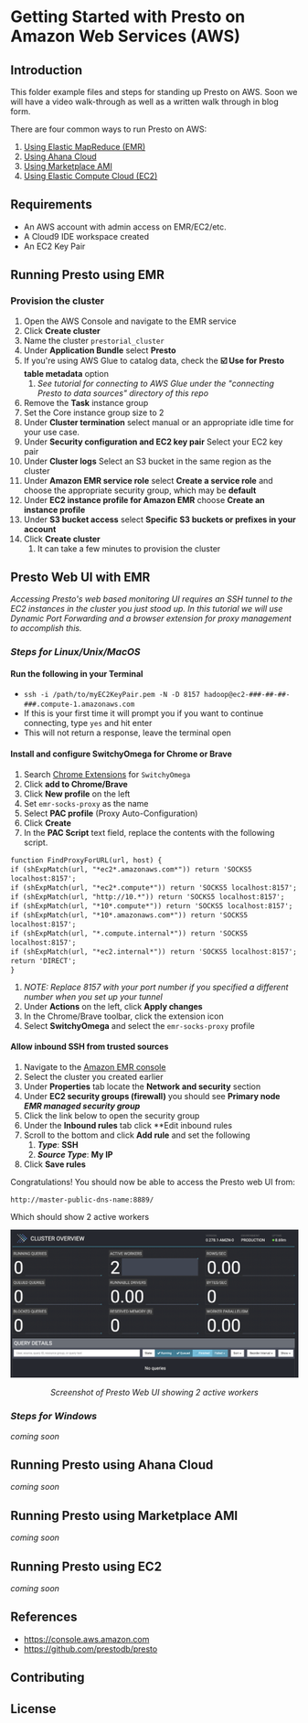 # Getting Started with Presto on Amazon Web Services (AWS)

## Introduction

This folder example files and steps for standing up Presto on AWS.
Soon we will have a video walk-through as well as a written walk through in blog form.

There are four common ways to run Presto on AWS:

1. [Using Elastic MapReduce (EMR)](#running-presto-using-emr)
2. [Using Ahana Cloud](#Running-Presto-using-Ahana-Cloud)
3. [Using Marketplace AMI](#Running-Presto-using-Marketplace-AMI)
4. [Using Elastic Compute Cloud (EC2)](#Running-Presto-using-EC2)

## Requirements

- An AWS account with admin access on EMR/EC2/etc.
- A Cloud9 IDE workspace created
- An EC2 Key Pair

## Running Presto using EMR

### Provision the cluster
1. Open the AWS Console and navigate to the EMR service
2. Click **Create cluster**
3. Name the cluster ```prestorial_cluster```
4. Under **Application Bundle** select **Presto**
5. If you're using AWS Glue to catalog data, check the **☑️ Use for Presto table metadata** option
   1. *See tutorial for connecting to AWS Glue under the "connecting Presto to data sources" directory of this repo*
6. Remove the **Task** instance group
7. Set the Core instance group size to 2
8. Under **Cluster termination** select manual or an appropriate idle time for your use case.
9. Under **Security configuration and EC2 key pair** Select your EC2 key pair
10. Under **Cluster logs** Select an S3 bucket in the same region as the cluster
11. Under **Amazon EMR service role** select **Create a service role** and choose the appropriate security group, which may be **default**
12. Under **EC2 instance profile for Amazon EMR** choose **Create an instance profile**
13. Under **S3 bucket access** select **Specific S3 buckets or prefixes in your account**
14. Click **Create cluster**
    1. It can take a few minutes to provision the cluster

## Presto Web UI with EMR

*Accessing Presto's web based monitoring UI requires an SSH tunnel to the EC2 instances in the cluster you just stood up.  In this tutorial we will use Dynamic Port Forwarding and a browser extension for proxy management to accomplish this.*

### ***Steps for Linux/Unix/MacOS***
#### Run the following in your Terminal
   - ```ssh -i /path/to/myEC2KeyPair.pem -N -D 8157 hadoop@ec2-###-##-##-###.compute-1.amazonaws.com```
   - If this is your first time it will prompt you if you want to continue connecting, type ```yes``` and hit enter
   - This will not return a response, leave the terminal open
#### Install and configure SwitchyOmega for Chrome or Brave
   1. Search [Chrome Extensions](https://chrome.google.com/webstore/category/extensions) for ```SwitchyOmega```
   2. Click **add to Chrome/Brave**
   3. Click **New profile** on the left
   4. Set ```emr-socks-proxy``` as the name 
   5. Select **PAC profile** (Proxy Auto-Configuration)
   6. Click **Create** 
   7. In the **PAC Script** text field, replace the contents with the following script.

```
function FindProxyForURL(url, host) { 
if (shExpMatch(url, "*ec2*.amazonaws.com*")) return 'SOCKS5 localhost:8157';
if (shExpMatch(url, "*ec2*.compute*")) return 'SOCKS5 localhost:8157';
if (shExpMatch(url, "http://10.*")) return 'SOCKS5 localhost:8157';
if (shExpMatch(url, "*10*.compute*")) return 'SOCKS5 localhost:8157';
if (shExpMatch(url, "*10*.amazonaws.com*")) return 'SOCKS5 localhost:8157';
if (shExpMatch(url, "*.compute.internal*")) return 'SOCKS5 localhost:8157';
if (shExpMatch(url, "*ec2.internal*")) return 'SOCKS5 localhost:8157';
return 'DIRECT';
}
```
   1. *NOTE: Replace 8157 with your port number if you specified a different number when you set up your tunnel*
   2. Under **Actions** on the left, click **Apply changes**
   3. In the Chrome/Brave toolbar, click the extension icon
   4. Select **SwitchyOmega** and select the ```emr-socks-proxy``` profile

#### Allow inbound SSH from trusted sources

1. Navigate to the [Amazon EMR console](https://console.aws.amazon.com/elasticmapreduce/)
2. Select the cluster you created earlier
3. Under **Properties** tab locate the **Network and security** section
4. Under **EC2 security groups (firewall)** you should see **Primary node** ***EMR managed security group***
5. Click the link below to open the security group 
6. Under the **Inbound rules** tab click **Edit inbound rules
7. Scroll to the bottom and click **Add rule** and set the following
   1. ***Type***: **SSH**
   2. ***Source Type***: **My IP**
8. Click **Save rules**

Congratulations!  You should now be able to access the Presto web UI from:
```
http://master-public-dns-name:8889/
```
Which should show 2 active workers

![Presto Web UI showing 2 active workers](./screenshots/prestowebui_online.png)
*<p align="center">Screenshot of Presto Web UI showing 2 active workers</p>*

### ***Steps for Windows***

*coming soon*

## Running Presto using Ahana Cloud

*coming soon*

## Running Presto using Marketplace AMI

*coming soon*

## Running Presto using EC2

*coming soon*


## References

- https://console.aws.amazon.com
- https://github.com/prestodb/presto

## Contributing

[//]: # (See the [CONTRIBUTING]&#40;CONTRIBUTING.md&#41; file for how to help out.)

## License

